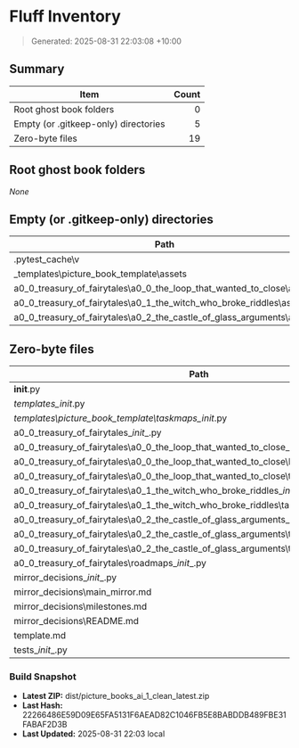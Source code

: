 ﻿# Fluff Inventory

> Generated: 2025-08-31 22:03:08 +10:00

## Summary

| Item | Count |
|---|---:|
| Root ghost book folders | 0 |
| Empty (or .gitkeep-only) directories | 5 |
| Zero-byte files | 19 |

## Root ghost book folders

_None_

## Empty (or .gitkeep-only) directories

| Path |
|---|
| .pytest_cache\v |
| _templates\picture_book_template\assets |
| a0_0_treasury_of_fairytales\a0_0_the_loop_that_wanted_to_close\assets |
| a0_0_treasury_of_fairytales\a0_1_the_witch_who_broke_riddles\assets |
| a0_0_treasury_of_fairytales\a0_2_the_castle_of_glass_arguments\assets |

## Zero-byte files

| Path |
|---|
| __init__.py |
| _templates\__init__.py |
| _templates\picture_book_template\taskmaps\__init__.py |
| a0_0_treasury_of_fairytales\__init__.py |
| a0_0_treasury_of_fairytales\a0_0_the_loop_that_wanted_to_close\__init__.py |
| a0_0_treasury_of_fairytales\a0_0_the_loop_that_wanted_to_close\README.md |
| a0_0_treasury_of_fairytales\a0_0_the_loop_that_wanted_to_close\taskmaps\__init__.py |
| a0_0_treasury_of_fairytales\a0_1_the_witch_who_broke_riddles\__init__.py |
| a0_0_treasury_of_fairytales\a0_1_the_witch_who_broke_riddles\taskmaps\__init__.py |
| a0_0_treasury_of_fairytales\a0_2_the_castle_of_glass_arguments\__init__.py |
| a0_0_treasury_of_fairytales\a0_2_the_castle_of_glass_arguments\taskmaps\__init__.py |
| a0_0_treasury_of_fairytales\a0_2_the_castle_of_glass_arguments\taskmaps\README.md |
| a0_0_treasury_of_fairytales\roadmaps\__init__.py |
| mirror_decisions\__init__.py |
| mirror_decisions\main_mirror.md |
| mirror_decisions\milestones.md |
| mirror_decisions\README.md |
| template.md |
| tests\__init__.py |

### Build Snapshot

- **Latest ZIP:** dist/picture_books_ai_1_clean_latest.zip
- **Last Hash:** 22266486E59D09E65FA5131F6AEAD82C1046FB5E8BABDDB489FBE31FABAF2D3B
- **Last Updated:** 2025-08-31 22:03 local

